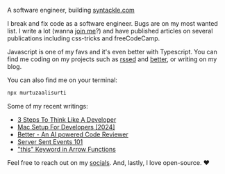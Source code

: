 A software engineer, building [syntackle.com](https://syntackle.com)

I break and fix code as a software engineer. Bugs are on my most wanted list. I write a lot (wanna [join me](https://syntackle.com/write/)?) and have published articles on several publications including css-tricks and freeCodeCamp.

Javascript is one of my favs and it's even better with Typescript. You can find me coding on my projects such as [rssed](https://rssed.netlify.app) and [better](https://github.com/murtuzaalisurti/better), or writing on my blog.

You can also find me on your terminal:

```bash
npx murtuzaalisurti
```

Some of my recent writings:

<!-- BLOG-POST-LIST:START -->
- [3 Steps To Think Like A Developer](https://syntackle.com/blog/looking-at-a-problem-as-a-developer/)
- [Mac Setup For Developers [2024]](https://syntackle.com/blog/mac-setup-for-developers/)
- [Better - An AI powered Code Reviewer](https://syntackle.com/blog/ai-powered-code-review-tool-better/)
- [Server Sent Events 101](https://syntackle.com/blog/server-sent-events/)
- [&quot;this&quot; Keyword in Arrow Functions](https://syntackle.com/blog/this-keyword-in-arrow-functions-javascript/)
<!-- BLOG-POST-LIST:END -->

Feel free to reach out on my [socials](https://murtuzaalisurti.github.io/#socials). And, lastly, I love open-source. ❤️
